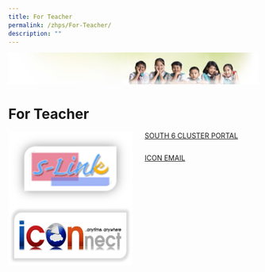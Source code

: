 ```yaml
---
title: For Teacher
permalink: /zhps/For-Teacher/
description: ""
---
```

![](/images/Banner.jpg)

For Teacher
===========

<img src="/images/SLINK.png" style="width:250px;height:150px;margin-right:25px;" align = "left">

[SOUTH 6 CLUSTER PORTAL](http://s-link6.moe.edu.sg/)

```
```

<img src="/images/iconnect.png" style="width:250px;height:120px;margin-right:25px;" align = "left">

[ICON EMAIL](https://workspace.google.com/dashboard)